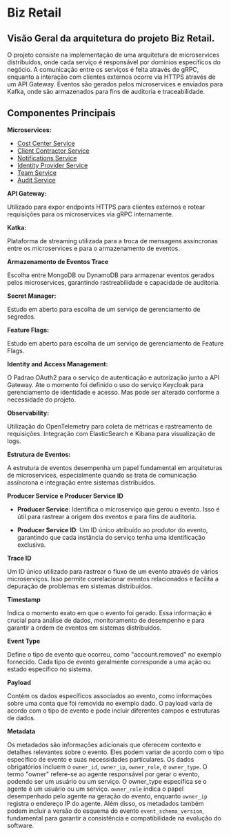 # Biz Retail

## Visão Geral da arquitetura do projeto Biz Retail.

O projeto consiste na implementação de uma arquitetura de microservices distribuídos, onde cada serviço é responsável por domínios específicos do negócio. A comunicação entre os serviços é feita através de gRPC, enquanto a interação com clientes externos ocorre via HTTPS através de um API Gateway. Eventos são gerados pelos microservices e enviados para Kafka, onde são armazenados para fins de auditoria e traceabilidade.

## Componentes Principais

**Microservices:**

- [Cost Center Service](../cost_center_service/README.md)
- [Client Contractor Service](../client_contractor_service/README.md)
- [Notifications Service](../notifications_service/README.md)
- [Identity Provider Service](../identity_provider_service/README.md)
- [Team Service](../team_service/README.md)
- [Audit Service](../audit_service/README.md)

**API Gateway:**

Utilizado para expor endpoints HTTPS para clientes externos e rotear requisições para os microservices via gRPC internamente.

**Katka:**

Plataforma de streaming utilizada para a troca de mensagens assíncronas entre os microservices e para o armazenamento de eventos.

**Armazenamento de Eventos Trace**

Escolha entre MongoDB ou DynamoDB para armazenar eventos gerados pelos microservices, garantindo rastreabilidade e capacidade de auditoria.

**Secret Manager:**

Estudo em aberto para escolha de um serviço de gerenciamento de segredos.

**Feature Flags:**

Estudo em aberto para escolha de um serviço de gerenciamento de Feature Flags.

**Identity and Access Management:**

O Padrao OAuth2 para o serviço de autenticação e autorização junto a API Gateway.
Ate o momento foi definido o uso do serviço Keycloak para gerenciamento de identidade e acesso.
Mas pode ser alterado conforme a necessidade do projeto.

**Observability:**

Utilização do OpenTelemetry para coleta de métricas e rastreamento de requisições.
Integração com ElasticSearch e Kibana para visualização de logs.

**Estrutura de Eventos:**

A estrutura de eventos desempenha um papel fundamental em arquiteturas de microservices, especialmente quando se trata de comunicação assíncrona e integração entre sistemas distribuídos.

**Producer Service e Producer Service ID**

- **Producer Service**: Identifica o microserviço que gerou o evento. Isso é útil para rastrear a origem dos eventos e para fins de auditoria.

- **Producer Service ID**: Um ID único atribuído ao produtor do evento, garantindo que cada instância do serviço tenha uma identificação exclusiva.

**Trace ID**

Um ID único utilizado para rastrear o fluxo de um evento através de vários microserviços. Isso permite correlacionar eventos relacionados e facilita a depuração de problemas em sistemas distribuídos.

**Timestamp**

Indica o momento exato em que o evento foi gerado. Essa informação é crucial para análise de dados, monitoramento de desempenho e para garantir a ordem de eventos em sistemas distribuídos.

**Event Type**

Define o tipo de evento que ocorreu, como "account.removed" no exemplo fornecido. Cada tipo de evento geralmente corresponde a uma ação ou estado específico no sistema.

**Payload**

Contém os dados específicos associados ao evento, como informações sobre uma conta que foi removida no exemplo dado. O payload varia de acordo com o tipo de evento e pode incluir diferentes campos e estruturas de dados.

**Metadata**

Os metadados são informações adicionais que oferecem contexto e detalhes relevantes sobre o evento. Eles podem variar de acordo com o tipo específico de evento e suas necessidades particulares. Os dados obrigatórios incluem o `owner_id`, `owner_ip`, `owner_role`, e `owner_type`. O termo "owner" refere-se ao agente responsável por gerar o evento, podendo ser um usuário ou um serviço. O owner_type especifica se o agente é um usuário ou um serviço. `owner_role` indica o papel desempenhado pelo agente na geração do evento, enquanto `owner_ip` registra o endereço IP do agente. Além disso, os metadados também podem incluir a versão do esquema do evento `event_schema_version`, fundamental para garantir a consistência e compatibilidade na evolução do software.

